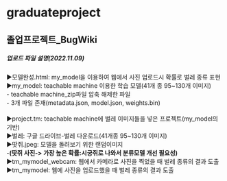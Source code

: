 # graduateproject
<h2>졸업프로젝트_BugWiki</h2>

<h5>업로드 파일 설명(2022.11.09)</h5>
▶모델완성.html: my_model을 이용하여 웹에서 사진 업로드시 확률로 벌레 종류 표현<br>
▶my_model: teachable machine 이용한 학습 모델(41개 종 95~130개 이미지)<br>
  - teachable machine_zip파일 압축 해제한 파일<br>
  - 3개 파일 존재(metadata.json, model.json, weights.bin)<br>
<br>
▶project.tm: teachable machine에 벌레 이미지들을 넣은 프로젝트(my_model의 기반)<br>
▶벌레: 구글 드라이브-벌레 다운로드(41개종 95~130개 이미지)<br>
▶땃쥐.jpeg: 모델을 돌려보기 위한 랜덤이미지 <br>
  -<b>(땃쥐 사진-> 가장 높은 확률:시궁쥐로 나와서 분류모델 개선 필요성) </b><br>
▶tm_mymodel_webcam: 웹에서 카메라로 사진을 찍었을 때 벌레 종류의 결과 도출<br>
▶tm_mymodel: 웹에 사진을 업로드했을 때 벌레 종류의 결과 도출 <br>
